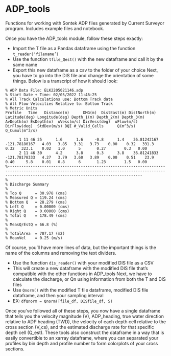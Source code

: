 # ADP_tools

Functions for working with Sontek ADP files generated by Current Surveyor program. Includes example files and notebook.

Once you have the ADP_tools module, follow these steps exactly:
- Import the T file as a Pandas dataframe using the function `t_reader(‘filename’)`
- Use the function `tfile_Qest()` with the new dataframe and call it by the same name
- Export this new dataframe as a csv to the folder of your choice
Next, you have to go into the DIS file and change the orientation of some things. Below is a transcript of how it should look:

```
% ADP Data File: ELK2205021146.adp
% Start Date + Time: 02/05/2022 11:46:25
% All Track Calculations use: Bottom Track data
% All Flow Velocities Relative to: Bottom Track
% Metric Units
Profile   Time   Distance(m)      DMG(m)  DistEast(m) DistNorth(m) Latitude(deg) Longitude(deg) Depth_1(m) Depth_2(m) Depth_3(m) AvDepth(m) EsDepth(m)  uVess(m/s) DirVess(deg)  uFlow(m/s) DirFlow(deg)  StdDev(m/s) DQI #_Valid_Cells      Q(m^3/s)      Q_Cumul(m^3/s)

      1 11 46 25      1.6      1.6     -0.8      1.4    36.81242167  -121.78180167   4.03   3.85   3.31   3.73    0.00    0.32   331.3   0.32   323.1    0.02   1.0      5       0.27        0.3   0.00
      2 11 46 30      4.2      3.8      0.3      3.8    36.81241833  -121.78178333   4.27   3.79   3.60   3.89    0.00    0.51    23.9   0.40     5.8    0.01   0.8      6       1.23        1.5   0.00
%-------------------------------------------------------------------------------------------------------------------------------------------------------------------------------------------------------
%
% Discharge Summary
% 
% Top Q      = 30.978 (cms)
% Measured Q = 119.24 (cms)
% Bottom Q   = 28.279 (cms)
% Left Q     = 0.00000 (cms)
% Right Q    = 0.00000 (cms)
% Total Q    = 178.49 (cms)
% 
% MeasQ/EstQ = 66.8 (%)
% 
% TotalArea  = 707.17 (m2)
% MeanVel    = 0.25 (m/s)
```

Of course, you’ll have more lines of data, but the important things is the name of the columns and removing the text dividers.
- Use the function `dis_reader()` with your modified DIS file as a CSV
- This will create a new dataframe with the modified DIS file that’s compatible with the other functions in ADP_tools
Next, we have to calculate the discharge, or Qn using information from both the T and DIS files
- Use `Qnorm()` with the modified T file dataframe, modified DIS file dataframe, and then your sampling interval
- EX: `dfQnorm = Qnorm(Tfile_df, DISfile_df, 5)`

Once you’ve followed all of these steps, you now have a single dataframe that tells you the velocity magnitude (V), ADP_heading, true water direction relative to ADP heading (TWD), the velocity of each depth cell relative to the cross section (V_cs), and the estimated discharge rate for that specific depth cell (Q_est). These tools also construct the dataframe in a way that is easily convertible to an xarray dataframe, where you can separated your profiles by bin depth and profile number to form colorplots of your cross sections.

